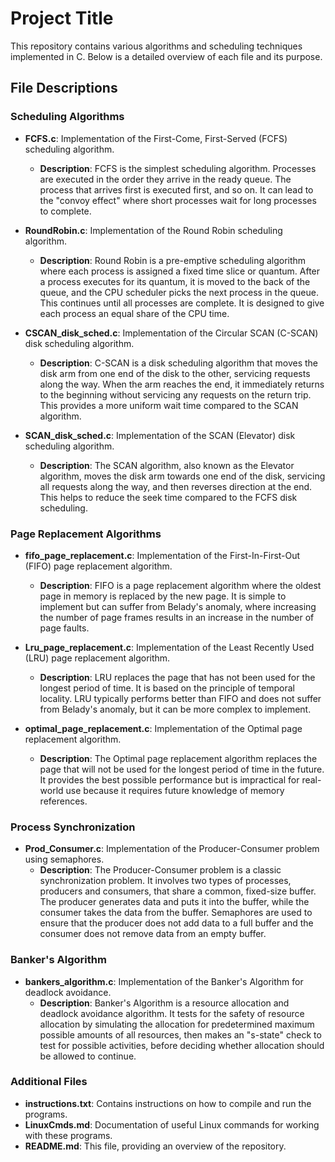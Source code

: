 # Project Title

This repository contains various algorithms and scheduling techniques implemented in C. Below is a detailed overview of each file and its purpose.

## File Descriptions

### Scheduling Algorithms

- **FCFS.c**: Implementation of the First-Come, First-Served (FCFS) scheduling algorithm.
  - **Description**: FCFS is the simplest scheduling algorithm. Processes are executed in the order they arrive in the ready queue. The process that arrives first is executed first, and so on. It can lead to the "convoy effect" where short processes wait for long processes to complete.
  
- **RoundRobin.c**: Implementation of the Round Robin scheduling algorithm.
  - **Description**: Round Robin is a pre-emptive scheduling algorithm where each process is assigned a fixed time slice or quantum. After a process executes for its quantum, it is moved to the back of the queue, and the CPU scheduler picks the next process in the queue. This continues until all processes are complete. It is designed to give each process an equal share of the CPU time.
  
- **CSCAN_disk_sched.c**: Implementation of the Circular SCAN (C-SCAN) disk scheduling algorithm.
  - **Description**: C-SCAN is a disk scheduling algorithm that moves the disk arm from one end of the disk to the other, servicing requests along the way. When the arm reaches the end, it immediately returns to the beginning without servicing any requests on the return trip. This provides a more uniform wait time compared to the SCAN algorithm.

- **SCAN_disk_sched.c**: Implementation of the SCAN (Elevator) disk scheduling algorithm.
  - **Description**: The SCAN algorithm, also known as the Elevator algorithm, moves the disk arm towards one end of the disk, servicing all requests along the way, and then reverses direction at the end. This helps to reduce the seek time compared to the FCFS disk scheduling.

### Page Replacement Algorithms

- **fifo_page_replacement.c**: Implementation of the First-In-First-Out (FIFO) page replacement algorithm.
  - **Description**: FIFO is a page replacement algorithm where the oldest page in memory is replaced by the new page. It is simple to implement but can suffer from Belady's anomaly, where increasing the number of page frames results in an increase in the number of page faults.

- **Lru_page_replacement.c**: Implementation of the Least Recently Used (LRU) page replacement algorithm.
  - **Description**: LRU replaces the page that has not been used for the longest period of time. It is based on the principle of temporal locality. LRU typically performs better than FIFO and does not suffer from Belady's anomaly, but it can be more complex to implement.

- **optimal_page_replacement.c**: Implementation of the Optimal page replacement algorithm.
  - **Description**: The Optimal page replacement algorithm replaces the page that will not be used for the longest period of time in the future. It provides the best possible performance but is impractical for real-world use because it requires future knowledge of memory references.

### Process Synchronization

- **Prod_Consumer.c**: Implementation of the Producer-Consumer problem using semaphores.
  - **Description**: The Producer-Consumer problem is a classic synchronization problem. It involves two types of processes, producers and consumers, that share a common, fixed-size buffer. The producer generates data and puts it into the buffer, while the consumer takes the data from the buffer. Semaphores are used to ensure that the producer does not add data to a full buffer and the consumer does not remove data from an empty buffer.

### Banker's Algorithm

- **bankers_algorithm.c**: Implementation of the Banker's Algorithm for deadlock avoidance.
  - **Description**: Banker's Algorithm is a resource allocation and deadlock avoidance algorithm. It tests for the safety of resource allocation by simulating the allocation for predetermined maximum possible amounts of all resources, then makes an "s-state" check to test for possible activities, before deciding whether allocation should be allowed to continue.

### Additional Files

- **instructions.txt**: Contains instructions on how to compile and run the programs.
- **LinuxCmds.md**: Documentation of useful Linux commands for working with these programs.
- **README.md**: This file, providing an overview of the repository.


